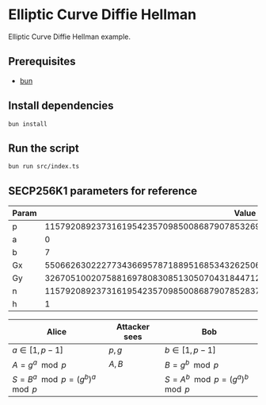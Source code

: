 # Elliptic Curve Diffie Hellman

Elliptic Curve Diffie Hellman example.

## Prerequisites

- [bun](https://bun.sh/)

## Install dependencies

```
bun install
```

## Run the script

```
bun run src/index.ts
```

## SECP256K1 parameters for reference

| Param | Value                                                                          |
| ----- | ------------------------------------------------------------------------------ |
| p     | 115792089237316195423570985008687907853269984665640564039457584007908834671663 |
| a     | 0                                                                              |
| b     | 7                                                                              |
| Gx    | 55066263022277343669578718895168534326250603453777594175500187360389116729240  |
| Gy    | 32670510020758816978083085130507043184471273380659243275938904335757337482424  |
| n     | 115792089237316195423570985008687907852837564279074904382605163141518161494337 |
| h     | 1                                                                              |



| Alice | Attacker sees | Bob |
|---|---|---|
| $a \in [1, p-1]$|$p,g$|$b \in [1,p-1]$|
|$A=g^a\mod{p}$|$A,B$|$B=g^b\mod{p}$|
|$S=B^a\mod{p}=(g^b)^a \mod{p}$||$S=A^b\mod{p}=(g^a)^b\mod{p}$|
